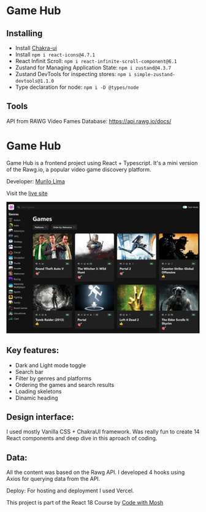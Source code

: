 # Game Hub

## Installing

- Install [Chakra-ui](https://v2.chakra-ui.com/getting-started/vite-guide)
- Install `npm i react-icons@4.7.1`
- React Infinit Scroll: `npm i react-infinite-scroll-component@6.1`
- Zustand for Managing Application State: `npm i zustand@4.3.7`
- Zustand DevTools for inspecting stores: `npm i simple-zustand-devtools@1.1.0`
- Type declaration for node: `npm i -D @types/node`

## Tools

API from RAWG Video Fames Database: https://api.rawg.io/docs/

# Game Hub

Game Hub is a frontend project using React + Typescript.
It's a mini version of the Rawg.io, a popular video game discovery platform.

Developer: <a href='https://www.linkedin.com/in/omurilolima/' target='_blank'>Murilo Lima</a>

Visit the [live site](https://game-hub-nine-pied.vercel.app/)

![Game Hub: React + Typescript](/src/assets/documentation/gamehub.png)

## Key features:

- Dark and Light mode toggle
- Search bar
- Filter by genres and platforms
- Ordering the games and search results
- Loading skeletons
- Dinamic heading

## Design interface:

I used mostly Vanilla CSS + ChakraUI framework.
Was really fun to create 14 React components and deep dive in this aproach of coding.

## Data:

All the content was based on the Rawg API.
I developed 4 hooks using Axios for querying data from the API.

Deploy:
For hosting and deployment I used Vercel.

This project is part of the React 18 Course by [Code with Mosh](https://codewithmosh.com/)
